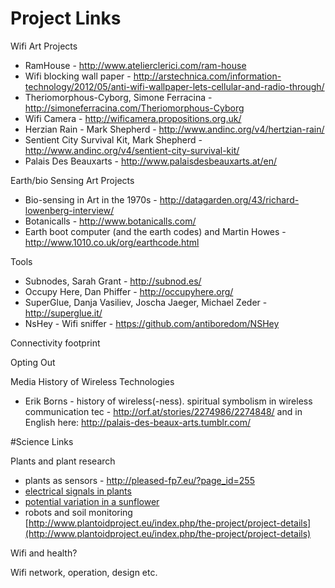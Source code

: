 # Project Links

Wifi Art Projects 

* RamHouse - http://www.atelierclerici.com/ram-house 
* Wifi blocking wall paper - http://arstechnica.com/information-technology/2012/05/anti-wifi-wallpaper-lets-cellular-and-radio-through/ 
* Theriomorphous-Cyborg, Simone Ferracina - http://simoneferracina.com/Theriomorphous-Cyborg 
* Wifi Camera - http://wificamera.propositions.org.uk/ 
* Herzian Rain - Mark Shepherd - http://www.andinc.org/v4/hertzian-rain/
* Sentient City Survival Kit, Mark Shepherd - http://www.andinc.org/v4/sentient-city-survival-kit/
* Palais Des Beauxarts - http://www.palaisdesbeauxarts.at/en/

Earth/bio Sensing Art Projects
* Bio-sensing in Art in the 1970s - http://datagarden.org/43/richard-lowenberg-interview/
* Botanicalls - http://www.botanicalls.com/ 
* Earth boot computer (and the earth codes) and Martin Howes - http://www.1010.co.uk/org/earthcode.html

Tools
* Subnodes, Sarah Grant - http://subnod.es/
* Occupy Here, Dan Phiffer - http://occupyhere.org/ 
* SuperGlue, Danja Vasiliev, Joscha Jaeger, Michael Zeder - http://superglue.it/
* NsHey - Wifi sniffer - https://github.com/antiboredom/NSHey


Connectivity footprint


Opting Out


Media History of Wireless Technologies

* Erik Borns - history of wireless(-ness). spiritual symbolism in wireless communication tec  - http://orf.at/stories/2274986/2274848/ and in English here: http://palais-des-beaux-arts.tumblr.com/ 


#Science Links


Plants and plant research  
* plants as sensors - http://pleased-fp7.eu/?page_id=255   
* [electrical signals in plants](http://link.springer.com/chapter/10.1007/978-3-540-37843-3_17?no-access=true)  
* [potential variation in a sunflower](http://www.ncbi.nlm.nih.gov/pmc/articles/PMC158572/)  
* robots and soil monitoring  [http://www.plantoidproject.eu/index.php/the-project/project-details](http://www.plantoidproject.eu/index.php/the-project/project-details)
  
Wifi and health?  


Wifi network, operation, design etc.  



